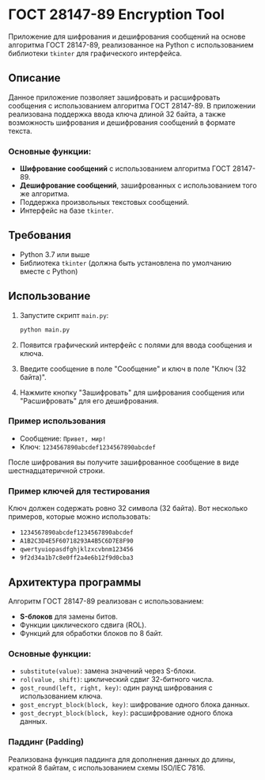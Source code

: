 # ГОСТ 28147-89 Encryption Tool

Приложение для шифрования и дешифрования сообщений на основе алгоритма ГОСТ 28147-89, реализованное на Python с использованием библиотеки `tkinter` для графического интерфейса.

## Описание

Данное приложение позволяет зашифровать и расшифровать сообщения с использованием алгоритма ГОСТ 28147-89. В приложении реализована поддержка ввода ключа длиной 32 байта, а также возможность шифрования и дешифрования сообщений в формате текста.

### Основные функции:
- **Шифрование сообщений** с использованием алгоритма ГОСТ 28147-89.
- **Дешифрование сообщений**, зашифрованных с использованием того же алгоритма.
- Поддержка произвольных текстовых сообщений.
- Интерфейс на базе `tkinter`.

## Требования

- Python 3.7 или выше
- Библиотека `tkinter` (должна быть установлена по умолчанию вместе с Python)

## Использование

1. Запустите скрипт `main.py`:

    ```bash
    python main.py
    ```

2. Появится графический интерфейс с полями для ввода сообщения и ключа.

3. Введите сообщение в поле "Сообщение" и ключ в поле "Ключ (32 байта)".

4. Нажмите кнопку "Зашифровать" для шифрования сообщения или "Расшифровать" для его дешифрования.

### Пример использования

- Сообщение: `Привет, мир!`
- Ключ: `1234567890abcdef1234567890abcdef`

После шифрования вы получите зашифрованное сообщение в виде шестнадцатеричной строки.

### Пример ключей для тестирования

Ключ должен содержать ровно 32 символа (32 байта). Вот несколько примеров, которые можно использовать:

- `1234567890abcdef1234567890abcdef`
- `A1B2C3D4E5F60718293A4B5C6D7E8F90`
- `qwertyuiopasdfghjklzxcvbnm123456`
- `9f2d34a1b7c8e0ff2a4e6b12f9d0cba3`

## Архитектура программы

Алгоритм ГОСТ 28147-89 реализован с использованием:
- **S-блоков** для замены битов.
- Функции циклического сдвига (ROL).
- Функций для обработки блоков по 8 байт.

### Основные функции:
- `substitute(value)`: замена значений через S-блоки.
- `rol(value, shift)`: циклический сдвиг 32-битного числа.
- `gost_round(left, right, key)`: один раунд шифрования с использованием ключа.
- `gost_encrypt_block(block, key)`: шифрование одного блока данных.
- `gost_decrypt_block(block, key)`: расшифрование одного блока данных.

### Паддинг (Padding)

Реализована функция паддинга для дополнения данных до длины, кратной 8 байтам, с использованием схемы ISO/IEC 7816.
